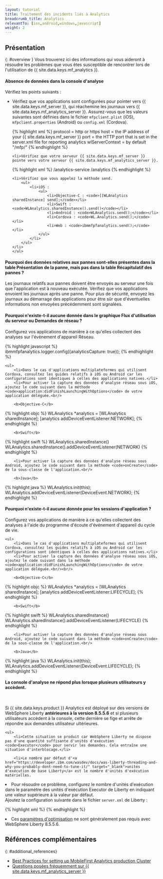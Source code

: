```yaml
---
layout: tutorial
title: Traitement des incidents liés à Analytics
breadcrumb_title: Analytics
relevantTo: [ios,android,windows,javascript]
weight: 2
---
```

<!-- NLS_CHARSET=UTF-8 -->
## Présentation
{: #overview }
Vous trouverez ici des informations qui vous aideront à résoudre les problèmes que vous êtes susceptible de rencontrer lors de l'utilisation de {{ site.data.keys.mf_analytics }}.

<div class="panel panel-default">
  <div class="panel-heading"><h4>Absence de données dans la console d'analyse</h4></div>
  <div class="panel-body">
  <p>Vérifiez les points suivants :</p>
  <ul>
    <li>Vérifiez que vos applications sont configurées pour pointer vers {{ site.data.keys.mf_server }}, qui réachemine les journaux vers {{ site.data.keys.mf_analytics_server }}. Assurez-vous que les valeurs suivantes sont définies dans le fichier <code>mfpclient.plist</code> (iOS), <code>mfpclient.properties</code> (Android) ou <code>config.xml</code> (Cordova).

{% highlight xml %}
protocol = http or https
host = the IP address of your {{ site.data.keys.mf_server }}
port = the HTTP port that is set in the server.xml file for reporting analytics
wlServerContext = by default "/mfp/"
{% endhighlight %}</li>

    <li>Vérifiez que votre serveur {{ site.data.keys.mf_server }} pointe vers votre serveur {{ site.data.keys.mf_analytics_server }}.

{% highlight xml %}
/analytics-service
/analytics
{% endhighlight %}</li>

    <li>Vérifiez que vous appelez la méthode send.
        <ul>
            <li>iOS :
                <ul>
                    <li>Objective-C : <code>[[WLAnalytics sharedInstance] send];</code></li>
                    <li>Swift : <code>WLAnalytics.sharedInstance().send()</code></li>
                    <li>Android : <code>WLAnalytics.send();</code></li>
                    <li>Cordova : <code>WL.Analytics.send();</code></li>
                    <li>Web : <code>ibmmfpfanalytics.send();</code></li>
                </ul>
            </li>
        </ul>
    </li>
    </ul>
  </div>
</div>

<div class="panel panel-default">
  <div class="panel-heading"><h4>Pourquoi des données relatives aux pannes sont-elles présentes dans la table Présentation de la panne, mais pas dans la table Récapitulatif des pannes ?</h4></div>
  <div class="panel-body">
    <p>Les journaux relatifs aux pannes doivent être envoyés au serveur une fois que l'application est à nouveau exécutée. Vérifiez que vos applications envoient les journaux après une panne. Pour plus de sécurité, envoyez les journaux au démarrage des applications pour être sûr que d'éventuelles informations non envoyées précédemment sont signalées.</p>
  </div>
</div>

<div class="panel panel-default">
  <div class="panel-heading"><h4>Pourquoi n'existe-t-il aucune donnée dans le graphique Flux d'utilisation du serveur ou Demandes de réseau ?</h4></div>
  <div class="panel-body">
    <p>Configurez vos applications de manière à ce qu'elles collectent des analyses sur l'événement d'appareil Réseau.</p>

{% highlight javascript %}
ibmmfpfanalytics.logger.config({analyticsCapture: true});
{% endhighlight %}

    <ul>
        <li>Dans le cas d'applications multiplateformes qui utilisent Cordova, consultez les guides relatifs à iOS ou Android car les configurations sont identiques à celles des applications natives.</li>
        <li>Pour activer la capture des données d'analyse réseau sous iOS, ajoutez le code suivant dans la méthode <code>application:didFinishLaunchingWithOptions</code> de votre application déléguée.<br/>

        <b>Objective-C</b>

{% highlight objc %}
WLAnalytics *analytics = [WLAnalytics sharedInstance];
[analytics addDeviceEventListener:NETWORK];
{% endhighlight %}

        <b>Swift</b>

{% highlight swift %}
WLAnalytics.sharedInstance()
WLAnalytics.sharedInstance().addDeviceEventListener(NETWORK)
{% endhighlight %}</li>

        <li>Pour activer la capture des données d'analyse réseau sous Android, ajoutez le code suivant dans la méthode <code>onCreate</code> de la sous-classe de l'application.<br/>

        <b>Java</b>
{% highlight java %}
WLAnalytics.init(this);
WLAnalytics.addDeviceEventListener(DeviceEvent.NETWORK);
{% endhighlight %}</li>
    </ul>
  </div>
</div>

<div class="panel panel-default">
  <div class="panel-heading"><h4>Pourquoi n'existe-t-il aucune donnée pour les sessions d'application ?</h4></div>
  <div class="panel-body">
    <p>Configurez vos applications de manière à ce qu'elles collectent des analyses à l'aide du programme d'écoute d'événement d'appareil du cycle de vie.</p>

    <ul>
        <li>Dans le cas d'applications multiplateformes qui utilisent Cordova, consultez les guides relatifs à iOS ou Android car les configurations sont identiques à celles des applications natives.</li>
        <li>Pour activer la capture des données d'analyse réseau sous iOS, ajoutez le code suivant dans la méthode <code>application:didFinishLaunchingWithOptions</code> de votre application déléguée.<br/><br/>

        <b>Objective-C</b>

{% highlight objc %}
WLAnalytics *analytics = [WLAnalytics sharedInstance];
[analytics addDeviceEventListener:LIFECYCLE];
{% endhighlight %}

        <b>Swift</b>

{% highlight swift %}
WLAnalytics.sharedInstance()
WLAnalytics.sharedInstance().addDeviceEventListener(LIFECYCLE)
{% endhighlight %}</li>

        <li>Pour activer la capture des données d'analyse réseau sous Android, ajoutez le code suivant dans la méthode <code>onCreate</code> de la sous-classe de l'application.<br/>

        <b>Java</b>

{% highlight java %}
WLAnalytics.init(this);
WLAnalytics.addDeviceEventListener(DeviceEvent.LIFECYCLE);
{% endhighlight %}</li>
    </ul>
  </div>
</div>

<div class="panel panel-default">
  <div class="panel-heading"><h4>La console d'analyse ne répond plus lorsque plusieurs utilisateurs y accèdent.</h4></div>
  <div class="panel-body">
  <br>
    <p>Si {{ site.data.keys.product }} Analytics est déployé sur des versions de WebSphere Liberty <b>antérieures à la version 8.5.5.6</b> et si plusieurs utilisateurs accèdent à la console, cette dernière se fige et arrête de répondre aux demandes utilisateur ultérieures.
</p>

    <ul>
        <li>Cette situation se produit car WebSphere Liberty ne dispose pas d'une quantité suffisante d'unités d'exécution <code>Executor</code> pour servir les demandes. Cela entraîne une situation d'interblocage.</li>

        <li>Le nombre par défaut d'<a href="https://developer.ibm.com/wasdev/docs/was-liberty-threading-and-why-you-probably-dont-need-to-tune-it/" target="_blank">unités d'exécution de base Liberty</a> est le nombre d'unités d'exécution matérielles.
</li>
        <li>Pour résoudre ce problème, configurez le nombre d'unités d'exécution dans le paramètre des unités d'exécution Executor de Liberty en indiquant une valeur supérieure à la valeur par défaut.
<br/>
Ajoutez la configuration suivante dans le fichier <code>server.xml</code> de Liberty :
<br/>

{% highlight xml %}
<executor name="LargeThreadPool" id="default" coreThreads="80" maxThreads="80" keepAlive="60s" stealPolicy="STRICT" rejectedWorkPolicy="CALLER_RUNS" />
{% endhighlight %}</li>
<li>Ces <a href="https://www.ibm.com/support/knowledgecenter/SSAW57_liberty/com.ibm.websphere.wlp.nd.multiplatform.doc/ae/twlp_tun.html" target="_blank">paramètres d'optimisation</a> ne sont généralement pas requis avec WebSphere Liberty 8.5.5.6.</li>
    </ul>
  </div>
</div>

## Références complémentaires
{: #additional_references}

* [Best Practices for setting up MobileFirst Analytics production Cluster](../../analytics/bestpractices-prod/)
* [Questions posées fréquemment sur {{ site.data.keys.mf_analytics_server }}](../../analytics/bestpractices-prod/faq/)

